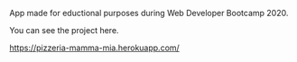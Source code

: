 App made for eductional purposes during Web Developer Bootcamp 2020.

You can see the project here.

https://pizzeria-mamma-mia.herokuapp.com/
